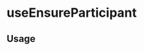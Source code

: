 <!--
!!!! Autogenerated File !!!!
This file was created by @livekit/components-docs-gen and should not be changed manually.
The contents of this file can be replaced at any time which would lead to the loss of all manual changes.
-->

# useEnsureParticipant

## Usage

<!--USAGE_INSERT_MARKER->


## Props

| Name | Type | Default | Description |
| --- | --- | --- | --- |
| audioTracks | `Map<string, TrackPublication>` |  |  |
| videoTracks | `Map<string, TrackPublication>` |  |  |
| tracks | `Map<string, TrackPublication>` |  | map of track sid => all published tracks |
| audioLevel | `number` |  | audio level between 0-1.0, 1 being loudest, 0 being softest |
| isSpeaking | `boolean` |  | if participant is currently speaking |
| sid | `string` |  | server assigned unique id |
| identity | `string` |  | client assigned identity, encoded in JWT token |
| name | `string` |  | client assigned display name, encoded in JWT token |
| metadata | `string` |  | client metadata, opaque to livekit |
| lastSpokeAt | `Date` |  |  |
| permissions | `ParticipantPermission` |  |  |
| getTracks | `() => TrackPublication[]` |  |  |
| getTrack | `(source: Source) => TrackPublication \| undefined` |  | Finds the first track that matches the source filter, for example, getting the user's camera track with getTrackBySource(Track.Source.Camera). @param source @returns |
| getTrackByName | `(name: string) => TrackPublication \| undefined` |  | Finds the first track that matches the track's name. @param name @returns |
| connectionQuality | `ConnectionQuality` |  |  |
| isCameraEnabled | `boolean` |  |  |
| isMicrophoneEnabled | `boolean` |  |  |
| isScreenShareEnabled | `boolean` |  |  |
| isLocal | `boolean` |  |  |
| joinedAt | `Date \| undefined` |  | when participant joined the room |
| updateInfo | `(info: ParticipantInfo) => void` |  | @internal |
| setMetadata | `(md: string) => void` |  | @internal |
| setPermissions | `(permissions: ParticipantPermission) => boolean` |  | @internal |
| setIsSpeaking | `(speaking: boolean) => void` |  | @internal |
| setConnectionQuality | `(q: ConnectionQuality) => void` |  | @internal |

